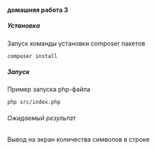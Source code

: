 #### домашняя работа 3

##### Установка

Запуск команды установки composer пакетов
```bash
composer install
```

##### Запуск

Пример запуска php-файла
```bash
php src/index.php
```

###### Ожидаемый результат
Вывод на экран количества символов в строке

